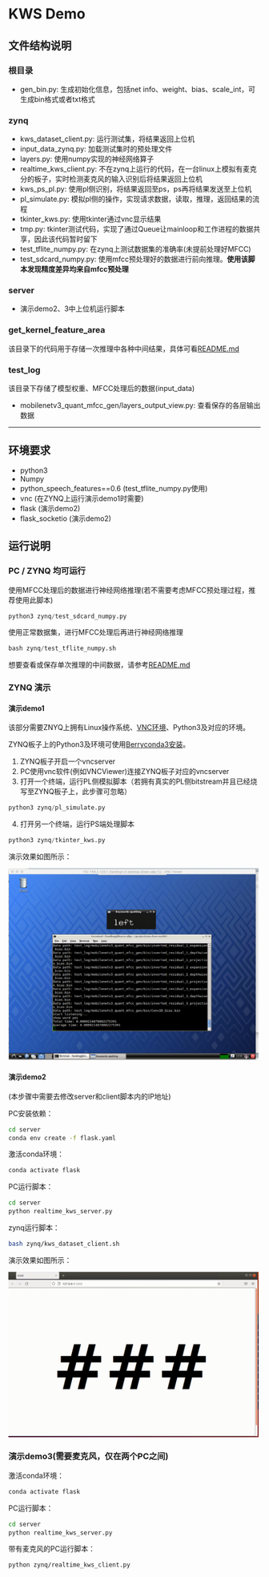 # KWS Demo

## 文件结构说明

### 根目录
- gen_bin.py: 生成初始化信息，包括net info、weight、bias、scale_int，可生成bin格式或者txt格式

### zynq
- kws_dataset_client.py: 运行测试集，将结果返回上位机
- input_data_zynq.py: 加载测试集时的预处理文件
- layers.py: 使用numpy实现的神经网络算子
- realtime_kws_client.py: 不在zynq上运行的代码，在一台linux上模拟有麦克分的板子，实时检测麦克风的输入识别后将结果返回上位机
- kws_ps_pl.py: 使用pl侧识别，将结果返回至ps，ps再将结果发送至上位机
- pl_simulate.py: 模拟pl侧的操作，实现请求数据，读取，推理，返回结果的流程
- tkinter_kws.py: 使用tkinter通过vnc显示结果
- tmp.py: tkinter测试代码，实现了通过Queue让mainloop和工作进程的数据共享，因此该代码暂时留下
- test_tflite_numpy.py: 在zynq上测试数据集的准确率(未提前处理好MFCC)
- test_sdcard_numpy.py: 使用mfcc预处理好的数据进行前向推理。**使用该脚本发现精度差异均来自mfcc预处理**

### server
- 演示demo2、3中上位机运行脚本

### get_kernel_feature_area
该目录下的代码用于存储一次推理中各种中间结果，具体可看[README.md](../get_kernel_feature_area/README.md)

### test_log
该目录下存储了模型权重、MFCC处理后的数据(input_data)
- mobilenetv3_quant_mfcc_gen/layers_output_view.py: 查看保存的各层输出数据

----------------------------

## 环境要求
- python3
- Numpy
- python_speech_features==0.6 (test_tflite_numpy.py使用)
- vnc (在ZYNQ上运行演示demo1时需要)
- flask (演示demo2)
- flask_socketio (演示demo2)

## 运行说明

### PC / ZYNQ 均可运行
使用MFCC处理后的数据进行神经网络推理(若不需要考虑MFCC预处理过程，推荐使用此脚本)
```python
python3 zynq/test_sdcard_numpy.py
```

使用正常数据集，进行MFCC处理后再进行神经网络推理
```python
bash zynq/test_tflite_numpy.sh
```

想要查看或保存单次推理的中间数据，请参考[README.md](get_kernel_feature_area/README.md)

### ZYNQ 演示

#### 演示demo1

该部分需要ZNYQ上拥有Linux操作系统、[VNC环境](zynq/README.md)、Python3及对应的环境。

ZYNQ板子上的Python3及环境可使用[Berryconda3安装](https://github.com/jjhelmus/berryconda)。

1. ZYNQ板子开启一个vncserver
2. PC使用vnc软件(例如VNCViewer)连接ZYNQ板子对应的vncserver
3. 打开一个终端，运行PL侧模拟脚本（若拥有真实的PL侧bitstream并且已经烧写至ZYNQ板子上，此步骤可忽略）
```python
python3 zynq/pl_simulate.py
```
4. 打开另一个终端，运行PS端处理脚本
```python
python3 zynq/tkinter_kws.py
```

演示效果如图所示：

<img src="./images/demo1.gif" width="500px"></img>

#### 演示demo2

(本步骤中需要去修改server和client脚本内的IP地址)

PC安装依赖：
```bash
cd server
conda env create -f flask.yaml
```

激活conda环境：
```bash
conda activate flask
```

PC运行脚本：
```bash
cd server
python realtime_kws_server.py
```

zynq运行脚本：
```bash
bash zynq/kws_dataset_client.sh
```

演示效果如图所示：

<img src="./images/demo2.gif" width="500px"></img>

### 演示demo3(需要麦克风，仅在两个PC之间)

激活conda环境：
```bash
conda activate flask
```

PC运行脚本：
```bash
cd server
python realtime_kws_server.py
```

带有麦克风的PC运行脚本：
```bash
python zynq/realtime_kws_client.py
```